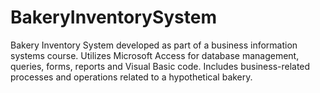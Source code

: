 # BakeryInventorySystem
Bakery Inventory System developed as part of a business information systems course. Utilizes Microsoft Access for database management, queries, forms, reports and Visual Basic code. Includes business-related processes and operations related to a hypothetical bakery.
